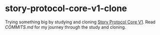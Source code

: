 # story-protocol-core-v1-clone

Trying something big by studying and cloning [Story Protocol Core V1](https://github.com/storyprotocol/protocol-core-v1). Read *COMMITS.md* for my journey through the study and cloning.
